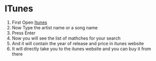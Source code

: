 # ITunes
1. First Open [Itunes](https://inamul07.github.io/ITunes/)
2. Now Type the artist name or a song name
3. Press Enter
4. Now you will see the list of mathches for your search
5. And it will contain the year of release and price in itunes website
6. It will directly take you to the itunes website and you can buy it from there
